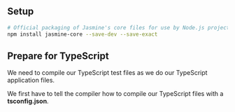## Setup

```bash
# Official packaging of Jasmine's core files for use by Node.js projects
npm install jasmine-core --save-dev --save-exact
```

## Prepare for TypeScript

We need to compile our TypeScript test files as we do our TypeScript application files.

We first have to tell the compiler how to compile our TypeScript files with a **tsconfig.json**.

